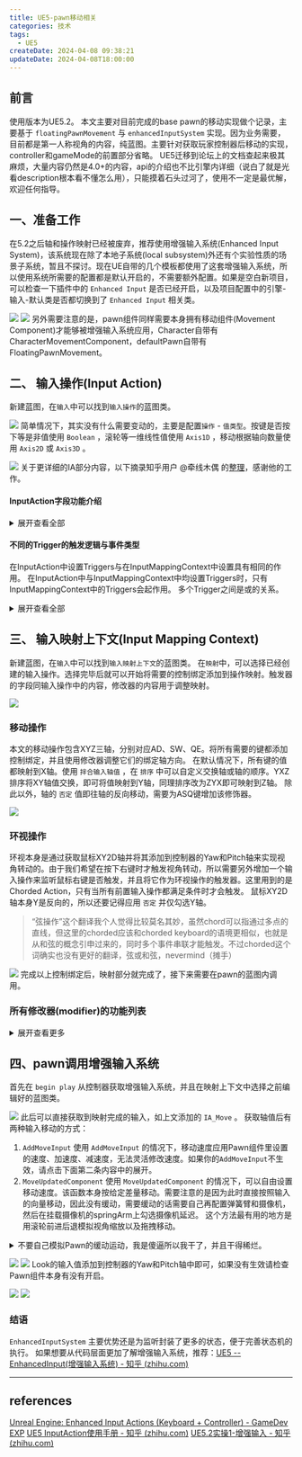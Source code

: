 ```yaml
---
title: UE5-pawn移动相关
categories: 技术
tags:
  - UE5
createDate: 2024-04-08 09:38:21
updateDate: 2024-04-08T18:00:00
---
```

## 前言

使用版本为UE5.2。
本文主要对目前完成的base pawn的移动实现做个记录，主要基于 `floatingPawnMovement` 与 `enhancedInputSystem` 实现。因为业务需要，目前都是第一人称视角的内容，纯蓝图。主要针对获取玩家控制器后移动的实现，controller和gameMode的前置部分省略。
UE5迁移到论坛上的文档查起来极其麻烦，大量内容仍然是4.0+的内容，api的介绍也不比引擎内详细（说白了就是光看description根本看不懂怎么用），只能摸着石头过河了，使用不一定是最优解，欢迎任何指导。

##  一、准备工作

在5.2之后轴和操作映射已经被废弃，推荐使用增强输入系统(Enhanced Input System)，该系统现在除了本地子系统(local subsystem)外还有个实验性质的场景子系统，暂且不探讨。现在UE自带的几个模板都使用了这套增强输入系统，所以使用系统所需要的配置都是默认开启的，不需要额外配置。如果是空白新项目，可以检查一下插件中的 `Enhanced Input` 是否已经开启，以及项目配置中的引擎-输入-默认类是否都切换到了 `Enhanced Input` 相关类。

![](IMG-20240408142510273.png)
![](IMG-20240408142534073.png)
另外需要注意的是，pawn组件同样需要本身拥有移动组件(Movement Component)才能够被增强输入系统应用，Character自带有CharacterMovementComponent，defaultPawn自带有FloatingPawnMovement。
## 二、 输入操作(Input Action)

新建蓝图，在`输入`中可以找到`输入操作`的蓝图类。

![](IMG-20240408113238870.png)
简单情况下，其实没有什么需要变动的，主要是配置`操作` - `值类型`。按键是否按下等是非值使用 `Boolean` ，滚轮等一维线性值使用 `Axis1D` ，移动根据轴向数量使用 `Axis2D` 或 `Axis3D` 。

![](IMG-20240408113238901.png)
关于更详细的IA部分内容，以下摘录知乎用户 @牵线木偶 的[整理](https://zhuanlan.zhihu.com/p/615553951)，感谢他的工作。

#### InputAction字段功能介绍
<details><summary>
展开查看全部
</summary>

1. **Consume Input**：是否阻止事件向低优先级的Action传递。勾选Consume Input时只有高优先级的IA2会触发，IA1被阻止不会触发。只有取消勾选Consume Input，同时勾选Reserve All Mappings字段时，在IA2触发后IA1才会触发。
2. **Trigger when Paused**：通过SetGamePaused暂停游戏之后是否可以触发，勾选暂停时也可以触发。
3. **Reserve All Mappings**：是否恢复被覆写的低优先级InputAction。不勾选时，两个绑定了相同输入的InputAction，低优先级的InputAction会被高优先级的覆写，导致按下触键时不会触发。勾选取消覆写。
4. **Value Type**：事件的数据类型，分别为布尔型、一维(鼠标滚轮等)、二维(摇杆数据等)与三维(飞行模拟手柄等)。
5. **Triggers**：InputAction的触发器类型。</details>

#### 不同的Trigger的触发逻辑与事件类型

在InputAction中设置Triggers与在InputMappingContext中设置具有相同的作用。
在InputAction中与InputMappingContext中均设置Triggers时，只有InputMappingContext中的Triggers会起作用。
多个Trigger之间是或的关系。
<details><summary>
展开查看全部
</summary>

1. **None**：此时使用的是Down类型
	按下按键触发Started
	保持按下会不断触发Triggered事件
	松开按键触发Completed
2. **Pressed**：
	按下按键依次触发Started、Triggered与Completed，松开按键不触发任何事件。
3. **Down**：可用于机枪的连续射击，Started开始射击，Completed停止射击，Triggered检查弹夹。
	按下按键触发Started事件
	保持按下会不断触发Triggered事件
	松开按键触发Completed事件
4. **Hold**：
	- IsOneShot没有勾选时：可用于按下保持一段时间，松开才会触发的动作。如吃鸡里手雷投掷。
		按下按键触发Started，保持按下不断触发Ongoing，松开时如果保持的时间达到或超过HoldTimeThreshold设置的时间则触发Completed，否则触发Canceled。
	- IsOneShot勾选：用于按下保持一段时间后自动触发的动作，如CS里拆包。
		按下按键触发Started，保持按下不断触发Ongoing，在达到HoldTimeThreshold设置的时间前松开触发Canceled。保持按下达到HoldTimeThreshold设置的时间后会依次触发Triggered与Completed。
5. **HoldAndRelease**：与Hold类型不勾选IsOneShot类似。
	按下按键触发Started
	保持按下不断触发Ongoing
	松开按键时如果保持的时间达到HoldTimeThreshold设置的时间会依次触发Triggered与Completed，否则触发Canceled。
6. **Pulse**：用于保持按下时每隔一段时间触发一次的动作。如按下吃药键，每隔一段时间执行一次吃药的动作
	按下时触发Started事件
	如果勾选TriggerOnStart则立即触发一次Triggered事件，不勾选则间隔一段时间后触发Triggered。
	保持按下触发Ongoing事件。
	距上一次Trigger的时间间隔达到Interval设置的时间触发一次Triggered事件，随后判断Trigger触发的数量是否达到TriggerLimit的限制(TriggerLimit&lt;=0表示不限制次数)，未达到则继续上一步，否则触发Completed。
7. **Release**：作用与Down类似
	按下时触发Started事件
	保持按下触发Ongoing事件
	松开时依次触发Triggered与Completed
8. **Tap**：
	按下按键触发Started事件
	保持按下触发Ongoing事件
	如果保持的时间超过TapReleaseTimeThreshold设置的时间触发Canceled事件。
	松开按键时保持的时间小于TapReleaseTimeThreshold设置的时间依次触发Triggered与Completed事件。
9. **Chorded Action**：用于多个Action的串联形成组合键。
	触发的事件类型与Chorded Action下拉选择的Action相同。
10. **Combo**：用于类似上上下下左右左右BABA在短时间内完成的组合键。
	按下第一个键触发Started
	过程当中不断触发Ongoing
	如果某个键按下的时间没有达到TimeToPressKey或者按错键触发Canceled
	当所有的键完成后依次触发Triggered与Completed
</details>

## 三、 输入映射上下文(Input Mapping Context)

新建蓝图，在`输入`中可以找到`输入映射上下文`的蓝图类。
在`映射`中，可以选择已经创建的输入操作。选择完毕后就可以开始将需要的控制绑定添加到操作映射。触发器的字段同输入操作中的内容，修改器的内容用于调整映射。

![](IMG-20240408135940296.png)
### 移动操作
本文的移动操作包含XYZ三轴，分别对应AD、SW、QE。将所有需要的键都添加控制绑定，并且使用修改器调整它们的绑定轴方向。
在默认情况下，所有键的值都映射到X轴。使用 `拌合输入轴值` ，在 `排序` 中可以自定义交换轴或轴的顺序。YXZ排序将XY轴值交换，即可将值映射到Y轴，同理排序改为ZYX即可映射到Z轴。
除此以外，轴的 `否定` 值即往轴的反向移动，需要为ASQ键增加该修饰器。

![](IMG-20240410112904281.png)
### 环视操作
环视本身是通过获取鼠标XY2D轴并将其添加到控制器的Yaw和Pitch轴来实现视角转动的。由于我们希望在按下右键时才触发视角转动，所以需要另外增加一个输入操作来监听鼠标右键是否触发，并且将它作为环视操作的触发器。这里用到的是Chorded Action，只有当所有前置输入操作都满足条件时才会触发。
鼠标XY2D轴本身Y是反向的，所以还要记得应用 `否定` 并仅勾选Y轴。

> “弦操作”这个翻译我个人觉得比较莫名其妙，虽然chord可以指通过多点的直线，但这里的chorded应该和chorded keyboard的语境更相似，也就是从和弦的概念引申过来的，同时多个事件串联才能触发。不过chorded这个词确实也没有更好的翻译，弦或和弦，nevermind（摊手）

![](IMG-20240410125002124.png)
完成以上控制绑定后，映射部分就完成了，接下来需要在pawn的蓝图内调用。

### 所有修改器(modifier)的功能列表

<details><summary>展开查看更多</summary>

- **到世界空间(To World Space)**：输入空间到世界空间转换。自动将输入操作值中的轴转换为世界空间，允许将结果直接插入到采用世界空间值的函数中。
- **否定(Negate)**：反转每个轴的输入。
- **响应曲线 - 指数(Response Curve – Exponential)**：将简单的指数响应曲线应用于每个轴的输入值。
- **响应曲线 - 用户定义(Response Curve – User Defined)**：将自定义响应曲线应用于每个轴的输入值。
- **平滑(Smooth)**：平滑多个帧的输入。
- **拌合输入轴值(Swizzle Input Axis Values)**:：可用于将 1D 输入映射到 2D 操作的 Y 轴上。
- **按差量时间缩放(Scale by Delta Time)**：将输入值乘以此帧的增量时间。
- **标量(Scalar)**：按每个轴的设定因子缩放输入。
- **盲区(Dead Zone)**：LowerThreshold -> UpperThreshold 范围内的输入值将从 0 -> 1 重新映射。超出此范围的值将被钳制。
- **视野缩放(FOV Scaling)**：将 FOV 相关缩放应用于每个轴的输入值。

</details>

## 四、pawn调用增强输入系统

首先在 `begin play` 从控制器获取增强输入系统，并且在映射上下文中选择之前编辑好的蓝图类。

![](IMG-20240408141533664.png)
此后可以直接获取到映射完成的输入，如上文添加的 `IA_Move` 。
获取轴值后有两种输入移动的方式：

1. `AddMoveInput`
使用 `AddMoveInput` 的情况下，移动速度应用Pawn组件里设置的速度、加速度、减速度，无法灵活修改速度。如果你的`AddMoveInput`不生效，请点击下面第二条内容中的展开。
2. `MoveUpdatedComponent`
使用 `MoveUpdatedComponent` 的情况下，可以自由设置移动速度。该函数本身按给定差量移动。需要注意的是因为此时直接按照输入的向量移动，因此没有缓动，需要缓动的话需要自己再配置弹簧臂和摄像机，然后在挂载摄像机的springArm上勾选摄像机延迟。
这个方法最有用的地方是用滚轮前进后退模拟视角缩放以及拖拽移动。
<details>
<summary>
不要自己模拟Pawn的缓动运动，我是傻逼所以我干了，并且干得稀烂。

</summary>

其实是因为一开始到处乱试的时候，把加速度调成了1，导致启动过慢，我以为没在动，就觉得 `Add Move Input` 不适用，真是傻傻又逼逼啊。
</details>

![](IMG-20240410112736978.png)
![](IMG-20240410100118997.png)
Look的输入值添加到控制器的Yaw和Pitch轴中即可，如果没有生效请检查Pawn组件本身有没有开启。

![](IMG-20240410141726541.png)
![](IMG-20240410141928465.png)
### 结语
`EnhancedInputSystem` 主要优势还是为监听封装了更多的状态，便于完善状态机的执行。
如果想要从代码层面更加了解增强输入系统，推荐：[UE5 -- EnhancedInput(增强输入系统) - 知乎 (zhihu.com)](https://zhuanlan.zhihu.com/p/470949422)

---
## references
[Unreal Engine: Enhanced Input Actions (Keyboard + Controller) - GameDev EXP](https://gamedevexp.com/unreal-engine-enhanced-input/#:~:text=To%20get%20this%20working%2C%20you%20will%20always%20need,the%20Mapping%20Context%20you%20created%20in%20Step%203.)
[UE5 InputAction使用手册 - 知乎 (zhihu.com)](https://zhuanlan.zhihu.com/p/615553951)
[UE5.2实操1-增强输入 - 知乎 (zhihu.com)](https://zhuanlan.zhihu.com/p/640271313)
